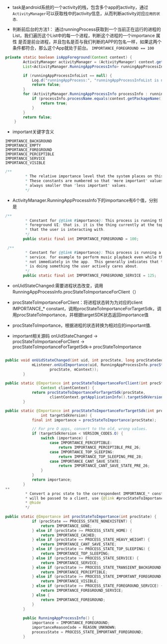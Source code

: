  - task是android系统的一个activity的栈，包含多个app的activity，通过`ActivityManager`可以获取栈中的activity信息，从而判断activity对应`应用的状态`.
 
- 判断前后台的方法1： 通过runningProcess获取到一个当前正在运行的进程的List，我们遍历这个List中的每一个进程，判断这个进程的一个importance 属性 是否是前台进程，并且包名是否与我们判断的APP的包名一样，如果这两个条件都符合，那么这个App就处于前台。 `IMPORTANCE_FOREGROUND == 100`
```java
private static boolean isAppForeground(Context context) {
        ActivityManager activityManager = (ActivityManager) context.getSystemService(Service.ACTIVITY_SERVICE);
        List<ActivityManager.RunningAppProcessInfo> runningAppProcessInfoList = activityManager.getRunningAppProcesses();

        if (runningAppProcessInfoList == null) {
            Log.d("runningAppProcess:", "runningAppProcessInfoList is null!");
            return false;
        }
        for (ActivityManager.RunningAppProcessInfo processInfo : runningAppProcessInfoList) {
            if (processInfo.processName.equals(context.getPackageName()) && (processInfo.importance == ActivityManager.RunningAppProcessInfo.IMPORTANCE_FOREGROUND)) {
                return true;
            }
        }
        return false;
    }
```
- important关键字含义
```
IMPORTANCE_BACKGROUND
IMPORTANCE_EMPTY
IMPORTANCE_FOREGROUND
IMPORTANCE_PERCEPTIBLE
IMPORTANCE_SERVICE
IMPORTANCE_VISIBLE
```
```java
/**
         * The relative importance level that the system places on this process.
         * These constants are numbered so that "more important" values are
         * always smaller than "less important" values.
         */
```
- ActivityManager.RunningAppProcessInfo下的importance有6个值，分别是
```java
/**
         * Constant for {@link #importance}: This process is running the
         * foreground UI; that is, it is the thing currently at the top of the screen
         * that the user is interacting with.
         */
        public static final int IMPORTANCE_FOREGROUND = 100;

```
```java
 /**
         * Constant for {@link #importance}: This process is running a foreground
         * service, for example to perform music playback even while the user is
         * not immediately in the app.  This generally indicates that the process
         * is doing something the user actively cares about.
         */
        public static final int IMPORTANCE_FOREGROUND_SERVICE = 125;
```
- onUidStateChanged:需要进程状态改变，调用RunningAppProcessInfo.procStateToImportanceForClient（）
- procStateToImportanceForClient：将进程状态转为为对应的client IMPORTANCE_* constant，调用procStateToImportanceForTargetSdk，调用procStateToImportance，并根据targetSDK状态返回importance值
- procStateToImportance，根据进程的状态转换为相对应的important值.

- important相关源码 onUidStateChanged -> procStateToImportanceForClient -> procStateToImportanceForTargetSdk-> procStateToImportance
```java

public void onUidStateChanged(int uid, int procState, long procStateSeq) {
            mListener.onUidImportance(uid, RunningAppProcessInfo.procStateToImportanceForClient(
                    procState, mContext));
        }
        
public static @Importance int procStateToImportanceForClient(int procState,
                Context clientContext) {
            return procStateToImportanceForTargetSdk(procState,
                    clientContext.getApplicationInfo().targetSdkVersion);
        }

public static @Importance int procStateToImportanceForTargetSdk(int procState,
                int targetSdkVersion) {
            final int importance = procStateToImportance(procState);

            // For pre O apps, convert to the old, wrong values.
            if (targetSdkVersion < VERSION_CODES.O) {
                switch (importance) {
                    case IMPORTANCE_PERCEPTIBLE:
                        return IMPORTANCE_PERCEPTIBLE_PRE_26;
                    case IMPORTANCE_TOP_SLEEPING:
                        return IMPORTANCE_TOP_SLEEPING_PRE_28;
                    case IMPORTANCE_CANT_SAVE_STATE:
                        return IMPORTANCE_CANT_SAVE_STATE_PRE_26;
                }
            }
            return importance;
        }
**
         * Convert a proc state to the correspondent IMPORTANCE_* constant.  If the return value
         * will be passed to a client, use {@link #procStateToImportanceForClient}.
         * @hide
         */
  
public static @Importance int procStateToImportance(int procState) {
            if (procState == PROCESS_STATE_NONEXISTENT) {
                return IMPORTANCE_GONE;
            } else if (procState >= PROCESS_STATE_HOME) {
                return IMPORTANCE_CACHED;
            } else if (procState == PROCESS_STATE_HEAVY_WEIGHT) {
                return IMPORTANCE_CANT_SAVE_STATE;
            } else if (procState >= PROCESS_STATE_TOP_SLEEPING) {
                return IMPORTANCE_TOP_SLEEPING;
            } else if (procState >= PROCESS_STATE_SERVICE) {
                return IMPORTANCE_SERVICE;
            } else if (procState >= PROCESS_STATE_TRANSIENT_BACKGROUND) {
                return IMPORTANCE_PERCEPTIBLE;
            } else if (procState >= PROCESS_STATE_IMPORTANT_FOREGROUND) {
                return IMPORTANCE_VISIBLE;
            } else if (procState >= PROCESS_STATE_FOREGROUND_SERVICE) {
                return IMPORTANCE_FOREGROUND_SERVICE;
            } else {
                return IMPORTANCE_FOREGROUND;
            }
        }
        
        public RunningAppProcessInfo() {
            importance = IMPORTANCE_FOREGROUND;
            importanceReasonCode = REASON_UNKNOWN;
            processState = PROCESS_STATE_IMPORTANT_FOREGROUND;
        }
        
```

